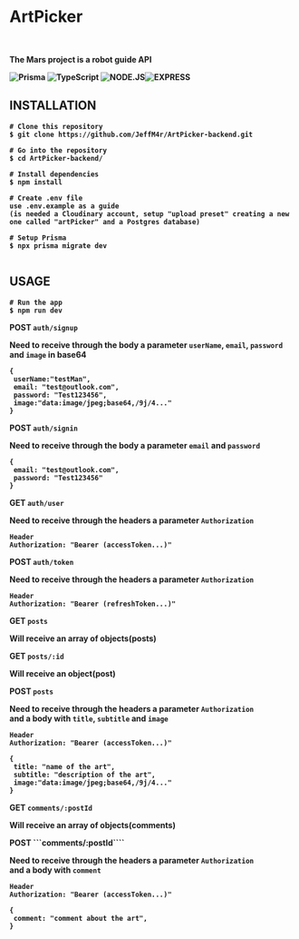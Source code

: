 
<h1>ArtPicker</h1>
<br>
<p> <b>The Mars project is a robot guide API<b> </p>
 
![Prisma](https://img.shields.io/badge/Prisma-3982CE?style=for-the-badge&logo=Prisma&logoColor=white) ![TypeScript](https://img.shields.io/badge/typescript-%23007ACC.svg?style=for-the-badge&logo=typescript&logoColor=white) ![NODE.JS](https://camo.githubusercontent.com/2e5a624f533563052290ad30aed4ecc1092945a458c80cd753d108807e0293b5/68747470733a2f2f696d672e736869656c64732e696f2f62616467652f6e6f6465206a732532302d2532333230323332612e7376673f267374796c653d666f722d7468652d626164676526636f6c6f723d333339393333266c6f676f3d6e6f64652e6a73266c6f676f436f6c6f723d666666666666)![EXPRESS](https://camo.githubusercontent.com/56960eb8a4e655c887ee533f3d6b29ad57255c69a3e07b0455f29af3ad4947fd/68747470733a2f2f696d672e736869656c64732e696f2f62616467652f457870726573732532302d2532333230323332612e7376673f267374796c653d666f722d7468652d626164676526636f6c6f723d303030303030266c6f676f3d45787072657373266c6f676f436f6c6f723d666666666666)
 
 </div>
 
 ## INSTALLATION
 
 ```
# Clone this repository
$ git clone https://github.com/JeffM4r/ArtPicker-backend.git

# Go into the repository
$ cd ArtPicker-backend/

# Install dependencies
$ npm install
  
# Create .env file
use .env.example as a guide
(is needed a Cloudinary account, setup "upload preset" creating a new one called "artPicker" and a Postgres database)

# Setup Prisma
$ npx prisma migrate dev
  
 ```
 
 ## USAGE
  
 ```
 # Run the app
 $ npm run dev
 ```
 
 POST ```auth/signup```<br>
 
 Need to receive through the body a parameter ```userName```, ```email```, ```password``` and ```image``` in base64 <br>
 
 ```
 {
  userName:"testMan",
  email: "test@outlook.com",
  password: "Test123456",
  image:"data:image/jpeg;base64,/9j/4..." 
 }
 ```
 
 POST ```auth/signin```<br>
 
 Need to receive through the body a parameter ```email``` and ```password```<br>
 
 ```
 {
  email: "test@outlook.com",
  password: "Test123456"
 }
 ```
  
 GET ```auth/user```<br>
 
 Need to receive through the headers a parameter ```Authorization```<br>
 
 ```
 Header
 Authorization: "Bearer (accessToken...)" 
 ```
  
 POST ```auth/token```<br>
 
 Need to receive through the headers a parameter ```Authorization```<br>
 
 ```
 Header
 Authorization: "Bearer (refreshToken...)"
 ``` 
  
 GET ```posts```<br>
 
 Will receive an array of objects(posts)<br>
  
 GET ```posts/:id```<br>
 
 Will receive an object(post)<br>
  
 POST ```posts```<br>
 
 Need to receive through the headers a parameter ```Authorization```<br>
 and a body with ```title```, ```subtitle``` and ```image```
 
 ```
 Header
 Authorization: "Bearer (accessToken...)" 
 ```
 ```
 {
  title: "name of the art",
  subtitle: "description of the art",
  image:"data:image/jpeg;base64,/9j/4..."
 }
 ```
  
 GET ```comments/:postId```<br>
 
 Will receive an array of objects(comments)<br>
  
 POST ```comments/:postId````<br>
 
 Need to receive through the headers a parameter ```Authorization```<br>
 and a body with ```comment```
 
 ```
 Header
 Authorization: "Bearer (accessToken...)" 
 ```
 ```
 {
  comment: "comment about the art",
 }
 ```
 
